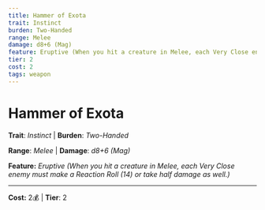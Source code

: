 ```yaml
---
title: Hammer of Exota
trait: Instinct
burden: Two-Handed
range: Melee
damage: d8+6 (Mag)
feature: Eruptive (When you hit a creature in Melee, each Very Close enemy must make a Reaction Roll (14) or take half damage as well.)
tier: 2
cost: 2
tags: weapon
---
```

# Hammer of Exota

**Trait**: _Instinct_ | **Burden**: _Two-Handed_

**Range**: _Melee_ | **Damage**: _d8+6 (Mag)_

**Feature:** _Eruptive (When you hit a creature in Melee, each Very Close enemy must make a Reaction Roll (14) or take half damage as well.)_

___
**Cost:** 2💰 | **Tier**: 2
